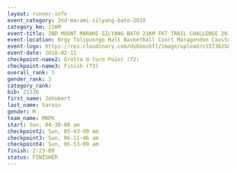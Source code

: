 ```yaml
---
layout: runner-info 
event_category: 2nd-marami-silyang-bato-2018 
category_km: 21KM 
event-title: 2ND MOUNT MARAMI-SILYANG BATO 21KM FKT TRAIL CHALLENGE 2018 
event-location: Brgy Talipusngo Hall Basketball Court Maragondon Cavite Philippines 
event-logo: https://res.cloudinary.com/dykbosktl/image/upload/v1573625864/Logo/mt-marami-trail-run-2018-fb_kb1zwp.jpg 
event-date: 2018-02-11 
checkpoint-name2: Grotto U-Turn Point (T2) 
checkpoint-name3: Finish (T3) 
overall_rank: 3
gender_rank: 3
category_rank: 
bib: 21136
first_name: Johnbert
last_name: Sarain
gender: M
team_name: MRPK
start: Sun, 04-30-00 am
checkpoint2: Sun, 05-43-09 am
checkpoint3: Sun, 06-11-46 am
checkpoint4: Sun, 06-53-09 am
finish: 2-23-09
status: FINISHER
---
```

